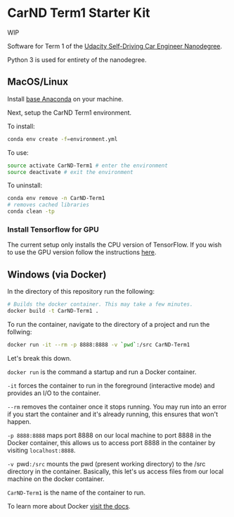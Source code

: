 # CarND Term1 Starter Kit

WIP

Software for Term 1 of the [Udacity Self-Driving Car Engineer Nanodegree](https://www.udacity.com/course/self-driving-car-engineer-nanodegree--nd013).

Python 3 is used for entirety of the nanodegree.

## MacOS/Linux

Install [base Anaconda](http://conda.pydata.org/miniconda.html) on your machine.

Next, setup the CarND Term1 environment.

To install:

```sh
conda env create -f=environment.yml
```

To use:

```sh
source activate CarND-Term1 # enter the environment
source deactivate # exit the environment
```

To uninstall:

```sh
conda env remove -n CarND-Term1
# removes cached libraries
conda clean -tp
```

### Install Tensorflow for GPU

The current setup only installs the CPU version of TensorFlow. If you wish to use the GPU version follow the instructions [here](https://www.tensorflow.org/get_started).

## Windows (via Docker)

In the directory of this repository run the following:

```sh
# Builds the docker container. This may take a few minutes.
docker build -t CarND-Term1 .
```

To run the container, navigate to the directory of a project and run the follwing:

```sh
docker run -it --rm -p 8888:8888 -v `pwd`:/src CarND-Term1
```

Let's break this down.

`docker run` is the command a startup and run a Docker container. 

`-it` forces the container to run in the foreground (interactive mode) and provides an I/O to the container. 

`--rm` removes the container once it stops running. You may run into an error if you start the container and it's already running, this ensures that won't happen. 

`-p 8888:8888` maps port 8888 on our local machine to port 8888 in the Docker container, this allows us to access port 8888 in the container by visiting `localhost:8888`.

`-v `pwd`:/src` mounts the pwd (present working directory) to the /src directory in the container. Basically, this let's us access files from our local machine on the docker container.

`CarND-Term1` is the name of the container to run.

To learn more about Docker [visit the docs](https://docs.docker.com/engine/userguide/intro/).

